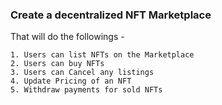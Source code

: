 ### Create a decentralized NFT Marketplace

That will do the followings -

```
1. Users can list NFTs on the Marketplace
2. Users can buy NFTs
3. Users can Cancel any listings
4. Update Pricing of an NFT
5. Withdraw payments for sold NFTs
```
